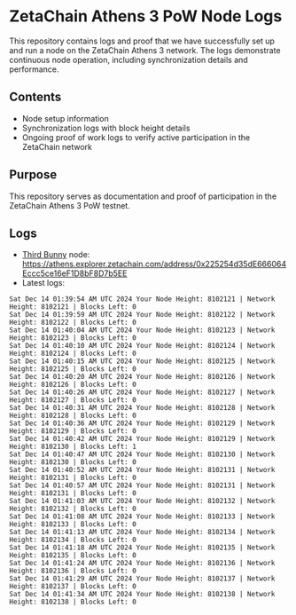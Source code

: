 # ZetaChain Athens 3 PoW Node Logs
This repository contains logs and proof that we have successfully set up and run a node on the ZetaChain Athens 3 network. The logs demonstrate continuous node operation, including synchronization details and performance.

## Contents
- Node setup information
- Synchronization logs with block height details
- Ongoing proof of work logs to verify active participation in the ZetaChain network

## Purpose
This repository serves as documentation and proof of participation in the ZetaChain Athens 3 PoW testnet.

## Logs

- [Third Bunny](https://thirdbunny.xyz/) node: https://athens.explorer.zetachain.com/address/0x225254d35dE666064Eccc5ce16eF1D8bF8D7b5EE
- Latest logs:
```
Sat Dec 14 01:39:54 AM UTC 2024 Your Node Height: 8102121 | Network Height: 8102121 | Blocks Left: 0
Sat Dec 14 01:39:59 AM UTC 2024 Your Node Height: 8102122 | Network Height: 8102122 | Blocks Left: 0
Sat Dec 14 01:40:04 AM UTC 2024 Your Node Height: 8102123 | Network Height: 8102123 | Blocks Left: 0
Sat Dec 14 01:40:10 AM UTC 2024 Your Node Height: 8102124 | Network Height: 8102124 | Blocks Left: 0
Sat Dec 14 01:40:15 AM UTC 2024 Your Node Height: 8102125 | Network Height: 8102125 | Blocks Left: 0
Sat Dec 14 01:40:20 AM UTC 2024 Your Node Height: 8102126 | Network Height: 8102126 | Blocks Left: 0
Sat Dec 14 01:40:26 AM UTC 2024 Your Node Height: 8102127 | Network Height: 8102127 | Blocks Left: 0
Sat Dec 14 01:40:31 AM UTC 2024 Your Node Height: 8102128 | Network Height: 8102128 | Blocks Left: 0
Sat Dec 14 01:40:36 AM UTC 2024 Your Node Height: 8102129 | Network Height: 8102129 | Blocks Left: 0
Sat Dec 14 01:40:42 AM UTC 2024 Your Node Height: 8102129 | Network Height: 8102130 | Blocks Left: 1
Sat Dec 14 01:40:47 AM UTC 2024 Your Node Height: 8102130 | Network Height: 8102130 | Blocks Left: 0
Sat Dec 14 01:40:52 AM UTC 2024 Your Node Height: 8102131 | Network Height: 8102131 | Blocks Left: 0
Sat Dec 14 01:40:57 AM UTC 2024 Your Node Height: 8102131 | Network Height: 8102131 | Blocks Left: 0
Sat Dec 14 01:41:03 AM UTC 2024 Your Node Height: 8102132 | Network Height: 8102132 | Blocks Left: 0
Sat Dec 14 01:41:08 AM UTC 2024 Your Node Height: 8102133 | Network Height: 8102133 | Blocks Left: 0
Sat Dec 14 01:41:13 AM UTC 2024 Your Node Height: 8102134 | Network Height: 8102134 | Blocks Left: 0
Sat Dec 14 01:41:18 AM UTC 2024 Your Node Height: 8102135 | Network Height: 8102135 | Blocks Left: 0
Sat Dec 14 01:41:24 AM UTC 2024 Your Node Height: 8102136 | Network Height: 8102136 | Blocks Left: 0
Sat Dec 14 01:41:29 AM UTC 2024 Your Node Height: 8102137 | Network Height: 8102137 | Blocks Left: 0
Sat Dec 14 01:41:34 AM UTC 2024 Your Node Height: 8102138 | Network Height: 8102138 | Blocks Left: 0
```
